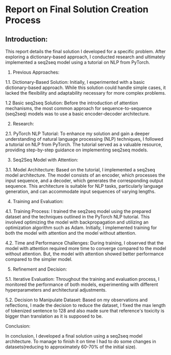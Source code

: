 # Report on Final Solution Creation Process

## Introduction:
This report details the final solution I developed for a specific problem. After exploring a dictionary-based approach, I conducted research and ultimately implemented a seq2seq model using a tutorial on NLP from PyTorch.

1. Previous Approaches:

1.1. Dictionary-Based Solution:
Initially, I experimented with a basic dictionary-based approach. While this solution could handle simple cases, it lacked the flexibility and adaptability necessary for more complex problems.

1.2 Basic seq2seq Solution:
Before the introduction of attention mechanisms, the most common approach for sequence-to-sequence (seq2seq) models was to use a basic encoder-decoder architecture.

2. Research:

2.1. PyTorch NLP Tutorial:
To enhance my solution and gain a deeper understanding of natural language processing (NLP) techniques, I followed a tutorial on NLP from PyTorch. The tutorial served as a valuable resource, providing step-by-step guidance on implementing seq2seq models.

3. Seq2Seq Model with Attention:

3.1. Model Architecture:
Based on the tutorial, I implemented a seq2seq model architecture. The model consists of an encoder, which processes the input sequence, and a decoder, which generates the corresponding output sequence. This architecture is suitable for NLP tasks, particularly language generation, and can accommodate input sequences of varying lengths.


4. Training and Evaluation:

4.1. Training Process:
I trained the seq2seq model using the prepared dataset and the techniques outlined in the PyTorch NLP tutorial. This involved optimizing the model with backpropagation and utilizing an optimization algorithm such as Adam. Initially, I implemented training for both the model with attention and the model without attention.

4.2. Time and Performance Challenges:
During training, I observed that the model with attention required more time to converge compared to the model without attention. But, the model with attention showed better performance compared to the simpler model.

5. Refinement and Decision:

5.1. Iterative Evaluation:
Throughout the training and evaluation process, I monitored the performance of both models, experimenting with different hyperparameters and architectural adjustments.

5.2. Decision to Manipulate Dataset:
Based on my observations and reflections, I made the decision to reduce the dataset, I fixed the max length of tokenized sentence to 128 and also made sure that reference's toxicity is bigger than translation as it is supposed to be.

Conclusion:

In conclusion, I developed a final solution using a seq2seq model architecture. To manage to finish it on time I had to do some changes in datasets(reducing to approximately 60-70% of the initial size).